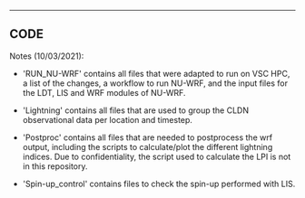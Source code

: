 ------------------
CODE
------------------

Notes (10/03/2021):

- 'RUN_NU-WRF' contains all files that were adapted to run on VSC HPC, a list of the changes, a workflow to run NU-WRF, and the input files for the LDT, LIS and WRF modules of NU-WRF.

- 'Lightning' contains all files that are used to group the CLDN observational data per location and timestep.

- 'Postproc' contains all files that are needed to postprocess the wrf output, including the scripts to calculate/plot the different lightning indices. Due to confidentiality, the script used to calculate the LPI is not in this repository.

- 'Spin-up_control' contains files to check the spin-up performed with LIS.
